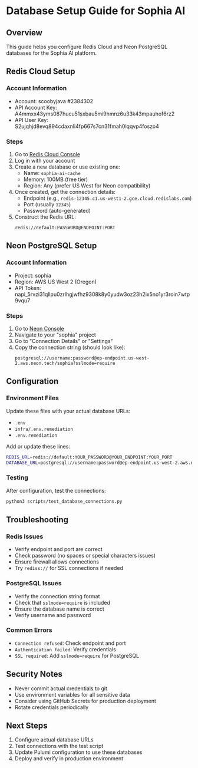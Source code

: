 # Database Setup Guide for Sophia AI

## Overview
This guide helps you configure Redis Cloud and Neon PostgreSQL databases for the Sophia AI platform.

## Redis Cloud Setup

### Account Information
- Account: scoobyjava #2384302
- API Account Key: A4mmxx43yms087hucu51sxbau5mi9hmnz6u33k43mpauhof6rz2
- API User Key: S2ujqhjd8evq894cdaxnli4fp667s7cn31fmah0lqqvp4foszo4

### Steps
1. Go to [Redis Cloud Console](https://cloud.redis.io/)
2. Log in with your account
3. Create a new database or use existing one:
   - Name: `sophia-ai-cache`
   - Memory: 100MB (free tier)
   - Region: Any (prefer US West for Neon compatibility)
4. Once created, get the connection details:
   - Endpoint (e.g., `redis-12345.c1.us-west1-2.gce.cloud.redislabs.com`)
   - Port (usually `12345`)
   - Password (auto-generated)
5. Construct the Redis URL:
   ```
   redis://default:PASSWORD@ENDPOINT:PORT
   ```

## Neon PostgreSQL Setup

### Account Information
- Project: sophia
- Region: AWS US West 2 (Oregon)
- API Token: napi_5rvzi31qllpu0zrlhgjwfhz9308k8y0yudw3oz23h2ix5no1yr3roin7wtp9vqu7

### Steps
1. Go to [Neon Console](https://console.neon.tech/)
2. Navigate to your "sophia" project
3. Go to "Connection Details" or "Settings"
4. Copy the connection string (should look like):
   ```
   postgresql://username:password@ep-endpoint.us-west-2.aws.neon.tech/sophia?sslmode=require
   ```

## Configuration

### Environment Files
Update these files with your actual database URLs:
- `.env`
- `infra/.env.remediation`
- `.env.remediation`

Add or update these lines:
```bash
REDIS_URL=redis://default:YOUR_PASSWORD@YOUR_ENDPOINT:YOUR_PORT
DATABASE_URL=postgresql://username:password@ep-endpoint.us-west-2.aws.neon.tech/sophia?sslmode=require
```

### Testing
After configuration, test the connections:
```bash
python3 scripts/test_database_connections.py
```

## Troubleshooting

### Redis Issues
- Verify endpoint and port are correct
- Check password (no spaces or special characters issues)
- Ensure firewall allows connections
- Try `rediss://` for SSL connections if needed

### PostgreSQL Issues
- Verify the connection string format
- Check that `sslmode=require` is included
- Ensure the database name is correct
- Verify username and password

### Common Errors
- `Connection refused`: Check endpoint and port
- `Authentication failed`: Verify credentials
- `SSL required`: Add `sslmode=require` for PostgreSQL

## Security Notes
- Never commit actual credentials to git
- Use environment variables for all sensitive data
- Consider using GitHub Secrets for production deployment
- Rotate credentials periodically

## Next Steps
1. Configure actual database URLs
2. Test connections with the test script
3. Update Pulumi configuration to use these databases
4. Deploy and verify in production environment
